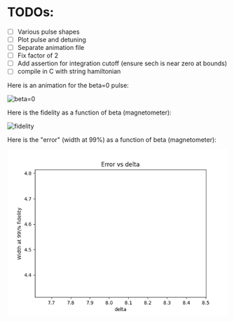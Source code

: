 # TODOs:
- [ ] Various pulse shapes
- [ ] Plot pulse and detuning
- [ ] Separate animation file
- [ ] Fix factor of 2
- [ ] Add assertion for integration cutoff (ensure sech is near zero at bounds)
- [ ] compile in C with string hamiltonian

Here is an animation for the beta=0 pulse:

![beta=0](bloch.gif)

Here is the fidelity as a function of beta (magnetometer):

![fidelity](fidelity.png)

Here is the "error" (width at 99%) as a function of beta (magnetometer):

![error](error.png)